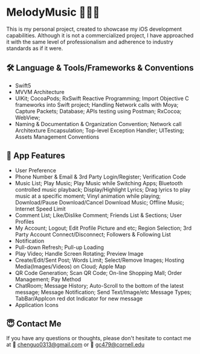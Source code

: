 MelodyMusic 
🎵🎵🎵
============

This is my personal project, created to showcase my iOS development capabilities. Although it is not a commercialized project, I have approached it with the same level of professionalism and adherence to industry standards as if it were. 


## 🛠 Language & Tools/Frameworks & Conventions
- Swift5
- MVVM Architecture
- UIKit; CocoaPods; RxSwift Reactive Programming; Import Objective C frameworks into Swift project; Handling Network calls with Moya; Capture Packets; Database; APIs testing using Postman; RxCocoa; WebView; 
- Naming & Documentation & Organization Convention; Network call Architexture Encapsulation; Top-level Exception Handler; UITesting; Assets Management Conventions


## 🐝 App Features
- User Preference
- Phone Number & Email & 3rd Party Login/Register; Verification Code
- Music List; Play Music; Play Music while Switching Apps; Bluetooth controlled music playback; Display/Highlight Lyrics; Drag lyrics to play music at a specific moment; Vinyl animation while playing; Download/Pause Download/Cancel Download Music; Offline Music; Internet Speed Limit
- Comment List; Like/Dislike Comment; Friends List & Sections; User Profiles
- My Account; Logout; Edit Profile Picture and etc; Region Selection; 3rd Party Account Connect/Disconnect; Followers & Following List
- Notification
- Pull-down Refresh; Pull-up Loading
- Play Video; Handle Screen Rotating; Preview Image
- Create/Edit/Sent Post; Words Limit; Select/Remove Images; Hosting Media(Images/Videos) on Cloud; Apple Map
- QR Code Generation; Scan QR Code; On-line Shopping Mall; Order Management; Pay Method
- ChatRoom; Message History; Auto-Scroll to the bottom of the latest message; Message Notification; Send Text/Image/etc Message Types; TabBar/AppIcon red dot Indicator for new message
- Application Icons

## 😇 Contact Me
If you have any questions or thoughts, please don't hesitate to contact me at 📧 chenguo0313@gmail.com or 📧 gc479@cornell.edu
